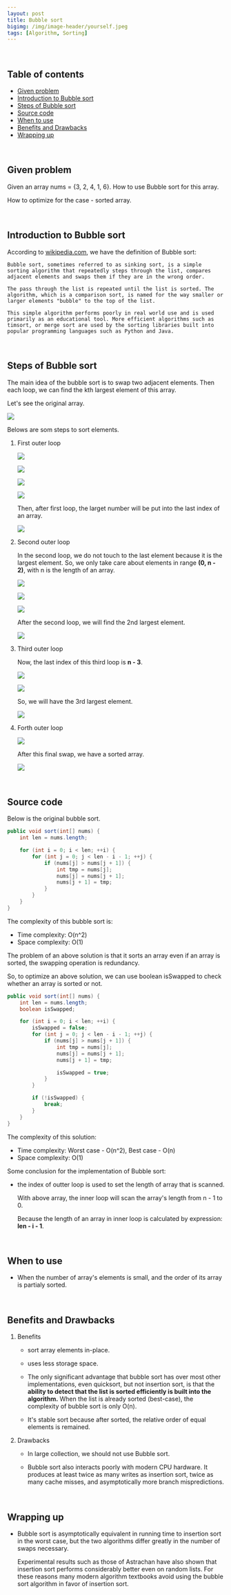 ```yaml
---
layout: post
title: Bubble sort
bigimg: /img/image-header/yourself.jpeg
tags: [Algorithm, Sorting]
---
```




<br>

## Table of contents
- [Given problem](#given-problem)
- [Introduction to Bubble sort](#introduction-to-bubble-sort)
- [Steps of Bubble sort](#steps-of-bubble-sort)
- [Source code](#source-code)
- [When to use](#when-to-use)
- [Benefits and Drawbacks](#benefits-and-drawbacks)
- [Wrapping up](#wrapping-up)


<br>

## Given problem

Given an array nums = {3, 2, 4, 1, 6}. How to use Bubble sort for this array.

How to optimize for the case - sorted array.


<br>

## Introduction to Bubble sort

According to [wikipedia.com](https://en.wikipedia.org/wiki/Bubble_sort), we have the definition of Bubble sort:

```
Bubble sort, sometimes referred to as sinking sort, is a simple sorting algorithm that repeatedly steps through the list, compares adjacent elements and swaps them if they are in the wrong order.

The pass through the list is repeated until the list is sorted. The algorithm, which is a comparison sort, is named for the way smaller or larger elements "bubble" to the top of the list.

This simple algorithm performs poorly in real world use and is used primarily as an educational tool. More efficient algorithms such as timsort, or merge sort are used by the sorting libraries built into popular programming languages such as Python and Java.
```

<br>

## Steps of Bubble sort

The main idea of the bubble sort is to swap two adjacent elements. Then each loop, we can find the kth largest element of this array.

Let's see the original array.

![](../img/Algorithm/sorting/bubble-sort/original-array.png)

Belows are som steps to sort elements.

1. First outer loop

    ![](../img/Algorithm/sorting/bubble-sort/sorted-array-1.png)

    ![](../img/Algorithm/sorting/bubble-sort/sorted-array-2.png)

    ![](../img/Algorithm/sorting/bubble-sort/sorted-array-3.png)

    ![](../img/Algorithm/sorting/bubble-sort/sorted-array-4.png)

    Then, after first loop, the larget number will be put into the last index of an array.

    ![](../img/Algorithm/sorting/bubble-sort/sorted-array-result-first-loop.png)

2. Second outer loop

    In the second loop, we do not touch to the last element because it is the largest element. So, we only take care about elements in range **(0, n - 2)**, with n is the length of an array.

    ![](../img/Algorithm/sorting/bubble-sort/sorted-array-5.png)

    ![](../img/Algorithm/sorting/bubble-sort/sorted-array-6.png)

    ![](../img/Algorithm/sorting/bubble-sort/sorted-array-7.png)

    After the second loop, we will find the 2nd largest element.

    ![](../img/Algorithm/sorting/bubble-sort/sorted-array-result-second-loop.png)

3. Third outer loop

    Now, the last index of this third loop is **n - 3**.

    ![](../img/Algorithm/sorting/bubble-sort/sorted-array-8.png)

    ![](../img/Algorithm/sorting/bubble-sort/sorted-array-9.png)

    So, we will have the 3rd largest element.

    ![](../img/Algorithm/sorting/bubble-sort/sorted-array-result-third-loop.png)

4. Forth outer loop

    ![](../img/Algorithm/sorting/bubble-sort/sorted-array-10.png)

    After this final swap, we have a sorted array.

    ![](../img/Algorithm/sorting/bubble-sort/sorted-array-result-final-loop.png)


<br>

## Source code

Below is the original bubble sort.

```java
public void sort(int[] nums) {
    int len = nums.length;

    for (int i = 0; i < len; ++i) {
        for (int j = 0; j < len - i - 1; ++j) {
            if (nums[j] > nums[j + 1]) {
                int tmp = nums[j];
                nums[j] = nums[j + 1];
                nums[j + 1] = tmp;
            }
        }
    }
}
```

The complexity of this bubble sort is:
- Time complexity: O(n^2)
- Space complexity: O(1)

The problem of an above solution is that it sorts an array even if an array is sorted, the swapping operation is redundancy.

So, to optimize an above solution, we can use boolean isSwapped to check whether an array is sorted or not.

```java
public void sort(int[] nums) {
    int len = nums.length;
    boolean isSwapped;

    for (int i = 0; i < len; ++i) {
        isSwapped = false;
        for (int j = 0; j < len - i - 1; ++j) {
            if (nums[j] > nums[j + 1]) {
                int tmp = nums[j];
                nums[j] = nums[j + 1];
                nums[j + 1] = tmp;

                isSwapped = true;
            }
        }

        if (!isSwapped) {
            break;
        }
    }
}
```

The complexity of this solution:
- Time complexity: Worst case - O(n^2), Best case - O(n)
- Space complexity: O(1)

Some conclusion for the implementation of Bubble sort:
- the index of outter loop is used to set the length of array that is scanned.

    With above array, the inner loop will scan the array's length from n - 1 to 0.

    Because the length of an array in inner loop is calculated by expression: **len - i - 1**.

<br>

## When to use

- When the number of array's elements is small, and the order of its array is partialy sorted.


<br>

## Benefits and Drawbacks

1. Benefits

    - sort array elements in-place.

    - uses less storage space.

    - The only significant advantage that bubble sort has over most other implementations, even quicksort, but not insertion sort, is that the **ability to detect that the list is sorted efficiently is built into the algorithm.** When the list is already sorted (best-case), the complexity of bubble sort is only O(n).

    - It's stable sort because after sorted, the relative order of equal elements is remained.

2. Drawbacks

    - In large collection, we should not use Bubble sort.

    - Bubble sort also interacts poorly with modern CPU hardware. It produces at least twice as many writes as insertion sort, twice as many cache misses, and asymptotically more branch mispredictions.

<br>

## Wrapping up
- Bubble sort is asymptotically equivalent in running time to insertion sort in the worst case, but the two algorithms differ greatly in the number of swaps necessary.

    Experimental results such as those of Astrachan have also shown that insertion sort performs considerably better even on random lists. For these reasons many modern algorithm textbooks avoid using the bubble sort algorithm in favor of insertion sort.


